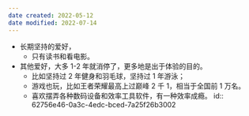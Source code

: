 ```yaml
---
date created: 2022-05-12
date modified: 2022-07-14
---
```

- 长期坚持的爱好，
	- 只有读书和看电影。
- 其他爱好，大多 1-2 年就消停了，更多地是出于体验的目的。
	- 比如坚持过 2 年健身和羽毛球，坚持过 1 年游泳；
	- 游戏也玩，比如王者荣耀最高上过巅峰 2 千 1，相当于全国前 1 万名。
	- 喜欢摆弄各种数码设备和效率工具软件，有一种效率成瘾。
	  id:: 62756e46-0a3c-4edc-bced-7a25f26b3002
